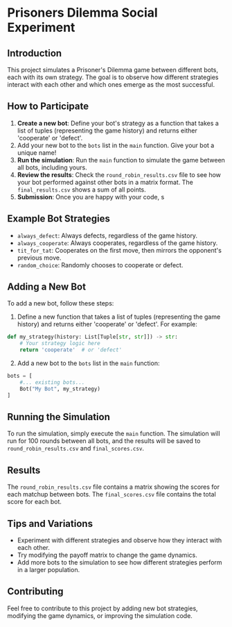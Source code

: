 **Prisoners Dilemma Social Experiment**
=====================================

**Introduction**
---------------

This project simulates a Prisoner's Dilemma game between different bots, each with its own strategy. The goal is to observe how different strategies interact with each other and which ones emerge as the most successful.

**How to Participate**
----------------------

1. **Create a new bot**: Define your bot's strategy as a function that takes a list of tuples (representing the game history) and returns either 'cooperate' or 'defect'.
2. Add your new bot to the `bots` list in the `main` function. Give your bot a unique name!
3. **Run the simulation**: Run the `main` function to simulate the game between all bots, including yours.
4. **Review the results**: Check the `round_robin_results.csv` file to see how your bot performed against other bots in a matrix format. The `final_results.csv` shows a sum of all points.
5. **Submission**: Once you are happy with your code, s

**Example Bot Strategies**
---------------------------

* `always_defect`: Always defects, regardless of the game history.
* `always_cooperate`: Always cooperates, regardless of the game history.
* `tit_for_tat`: Cooperates on the first move, then mirrors the opponent's previous move.
* `random_choice`: Randomly chooses to cooperate or defect.

**Adding a New Bot**
---------------------

To add a new bot, follow these steps:

1. Define a new function that takes a list of tuples (representing the game history) and returns either 'cooperate' or 'defect'. For example:
```python
def my_strategy(history: List[Tuple[str, str]]) -> str:
    # Your strategy logic here
    return 'cooperate'  # or 'defect'
```
2. Add a new bot to the `bots` list in the `main` function:
```python
bots = [
    #... existing bots...
    Bot("My Bot", my_strategy)
]
```
**Running the Simulation**
---------------------------

To run the simulation, simply execute the `main` function. The simulation will run for 100 rounds between all bots, and the results will be saved to `round_robin_results.csv` and `final_scores.csv`.

**Results**
------------

The `round_robin_results.csv` file contains a matrix showing the scores for each matchup between bots. The `final_scores.csv` file contains the total score for each bot.

**Tips and Variations**
-----------------------

* Experiment with different strategies and observe how they interact with each other.
* Try modifying the payoff matrix to change the game dynamics.
* Add more bots to the simulation to see how different strategies perform in a larger population.

**Contributing**
----------------

Feel free to contribute to this project by adding new bot strategies, modifying the game dynamics, or improving the simulation code.
